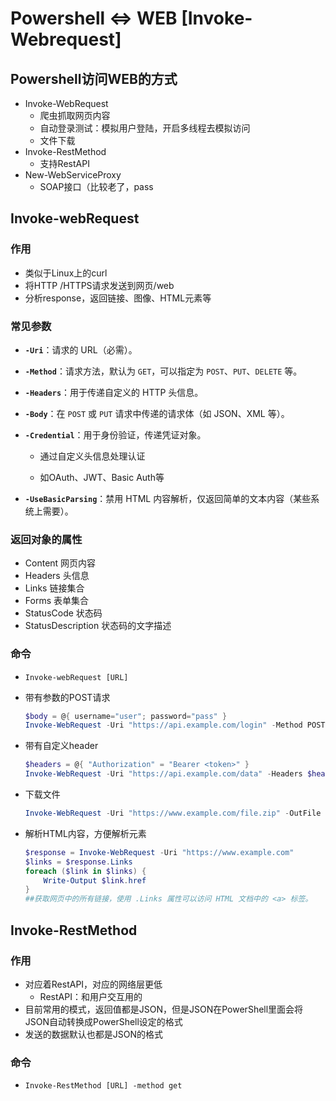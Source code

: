 # Powershell <=> WEB [Invoke-Webrequest]

## Powershell访问WEB的方式

- Invoke-WebRequest
  - 爬虫抓取网页内容
  - 自动登录测试：模拟用户登陆，开启多线程去模拟访问
  - 文件下载
- Invoke-RestMethod
  - 支持RestAPI
- New-WebServiceProxy
  - SOAP接口（比较老了，pass

## Invoke-webRequest

### 作用

- 类似于Linux上的curl
- 将HTTP /HTTPS请求发送到网页/web
- 分析response，返回链接、图像、HTML元素等

### 常见参数

- **`-Uri`**：请求的 URL（必需）。

- **`-Method`**：请求方法，默认为 `GET`，可以指定为 `POST`、`PUT`、`DELETE` 等。

- **`-Headers`**：用于传递自定义的 HTTP 头信息。

- **`-Body`**：在 `POST` 或 `PUT` 请求中传递的请求体（如 JSON、XML 等）。

- **`-Credential`**：用于身份验证，传递凭证对象。

  - 通过自定义头信息处理认证

  - 如OAuth、JWT、Basic Auth等

- **`-UseBasicParsing`**：禁用 HTML 内容解析，仅返回简单的文本内容（某些系统上需要）。

### 返回对象的属性

- Content 网页内容
- Headers 头信息
- Links 链接集合
- Forms 表单集合
- StatusCode 状态码
- StatusDescription 状态码的文字描述

### 命令

- `Invoke-webRequest [URL]`

- 带有参数的POST请求

  ```powershell
  $body = @{ username="user"; password="pass" }
  Invoke-WebRequest -Uri "https://api.example.com/login" -Method POST -Body $body
  ```

- 带有自定义header

  ```powershell
  $headers = @{ "Authorization" = "Bearer <token>" }
  Invoke-WebRequest -Uri "https://api.example.com/data" -Headers $headers
  ```

- 下载文件

  ```powershell
  Invoke-WebRequest -Uri "https://www.example.com/file.zip" -OutFile "C:\path\to\save\file.zip"
  
  ```

- 解析HTML内容，方便解析元素

  ```powershell
  $response = Invoke-WebRequest -Uri "https://www.example.com"
  $links = $response.Links
  foreach ($link in $links) {
      Write-Output $link.href
  }
  ##获取网页中的所有链接，使用 .Links 属性可以访问 HTML 文档中的 <a> 标签。
  ```

  

## Invoke-RestMethod

### 作用

- 对应着RestAPI，对应的网络层更低
  - RestAPI：和用户交互用的
- 目前常用的模式，返回值都是JSON，但是JSON在PowerShell里面会将JSON自动转换成PowerShell设定的格式
- 发送的数据默认也都是JSON的格式

### 命令

- `Invoke-RestMethod [URL] -method get`
